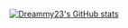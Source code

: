 

[![Dreammy23's GitHub stats](https://github-readme-stats.vercel.app/api?username=Dreammy23&count_private=true&show_icons=true&theme=merko)](https://github.com/Dreammy23/github-readme-stats)


<!--

[![Top Langs](https://github-readme-stats.vercel.app/api/top-langs/?username=Dreammy23&layout=compact)](https://github.com/Dreammy23/github-readme-stats)

**Dreammy23/Dreammy23** is a ✨ _special_ ✨ repository because its `README.md` (this file) appears on your GitHub profile.

Here are some ideas to get you started:

- 🔭 I’m currently working on ...
- 🌱 I’m currently learning ...
- 👯 I’m looking to collaborate on ...
- 🤔 I’m looking for help with ...
- 💬 Ask me about ...
- 📫 How to reach me: ...
- 😄 Pronouns: ...
- ⚡ Fun fact: ...
-->
